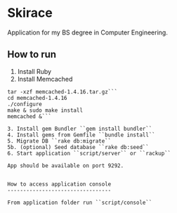 Skirace
=======

Application for my BS degree in Computer Engineering.

How to run
----------

1. Install Ruby
2. Install Memcached

  ```wget http://www.memcached.org/files/memcached-1.4.16.tar.gz
  tar -xzf memcached-1.4.16.tar.gz```
  cd memcached-1.4.16
  ./configure
  make & sudo make install
  memcached &```

3. Install gem Bundler ``gem install bundler``
4. Install gems from Gemfile ``bundle install``
5. Migrate DB ``rake db:migrate``
5b. (optional) Seed database ``rake db:seed``
6. Start application ``script/server`` or ``rackup``

App should be available on port 9292.


How to access application console
---------------------------------

From application folder run ``script/console``